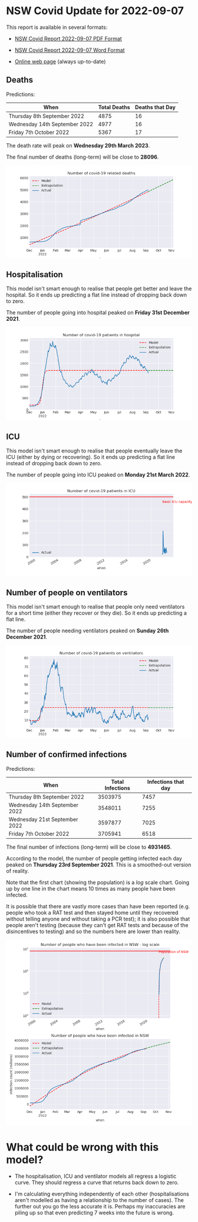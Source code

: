# NSW Covid Update for 2022-09-07

This report is available in several formats:

- [NSW Covid Report 2022-09-07 PDF Format](https://github.com/solresol/yet-another-pandemic-prediction/raw/main/output/2022-09-07/nsw-covid-report-2022-09-07.pdf)

- [NSW Covid Report 2022-09-07 Word Format](https://github.com/solresol/yet-another-pandemic-prediction/raw/main/output/2022-09-07/nsw-covid-report-2022-09-07.docx)

- [Online web page](https://github.com/solresol/yet-another-pandemic-prediction/tree/main/output/README.md) (always up-to-date)

## Deaths

Predictions:

| When | Total Deaths | Deaths that Day |
| ---- | ------------ | --------------- |
| Thursday 8th September 2022 | 4875 | 16 |
| Wednesday 14th September 2022 | 4977 | 16 |
| Friday 7th October 2022 | 5367 | 17 |

The death rate will peak on **Wednesday 29th March 2023**.

The final number of deaths (long-term) will
be close to **28096**.

![](2022-09-07/deaths.png)



## Hospitalisation

This model isn't smart enough to realise that people get better and leave the hospital.
So it ends up predicting a flat line instead of dropping back down to zero.

The number of people going into hospital peaked on **Friday 31st December 2021**.

![](2022-09-07/hospitalisation.png)

## ICU

This model isn't smart enough to realise that people eventually leave the ICU
(either by dying or recovering).
So it ends up predicting a flat line instead of dropping back down to zero.

The number of people going into ICU peaked on **Monday 21st March 2022**.

![](2022-09-07/icu.png)

## Number of people on ventilators

This model isn't smart enough to realise that people only need ventilators for
a short time (either they recover or they die). So it ends up predicting a flat line.

The number of people needing ventilators peaked on **Sunday 26th December 2021**.

![](2022-09-07/ventilators.png)

## Number of confirmed infections

Predictions:

| When | Total Infections | Infections that day |
| ---- | ------------ | --------------- |
| Thursday 8th September 2022 | 3503975 | 7457 |
| Wednesday 14th September 2022 | 3548011 | 7255 |
| Wednesday 21st September 2022 | 3597877 | 7025 |
| Friday 7th October 2022 | 3705941 | 6518 |

The final number of infections (long-term) will
be close to **4931465**.


According to the model, the number of people getting infected each day peaked on **Thursday 23rd September 2021**. This is a smoothed-out version of reality.

Note that the first chart (showing the population) is a *log* scale chart. Going up by one line in the chart means 10 times as many people have been infected. 

It is possible that there are vastly more cases than have been
reported (e.g. people who took a RAT test and then stayed home until
they recovered without telling anyone and without taking a PCR test);
it is also possible that people aren't testing (because they can't get
RAT tests and because of the disincentives to testing) and so the
numbers here are lower than reality.


![](2022-09-07/infection.png)



# What could be wrong with this model?

- The hospitalisation, ICU and ventilator models all regress a logistic curve. They
should regress a curve that returns back down to zero.

- I'm calculating everything independently of each other (hospitalisations aren't modelled as having a relationship to the number of cases). The further out you go the less accurate it is. Perhaps my inaccuracies are piling up so that even predicting 7 weeks into the future is wrong.

